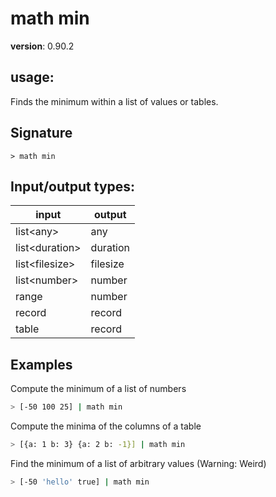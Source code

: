 # math min

**version**: 0.90.2

## **usage**:

Finds the minimum within a list of values or tables.

## Signature

`> math min `

## Input/output types:

| input            | output   |
| ---------------- | -------- |
| list\<any\>      | any      |
| list\<duration\> | duration |
| list\<filesize\> | filesize |
| list\<number\>   | number   |
| range            | number   |
| record           | record   |
| table            | record   |

## Examples

Compute the minimum of a list of numbers

```bash
> [-50 100 25] | math min
```

Compute the minima of the columns of a table

```bash
> [{a: 1 b: 3} {a: 2 b: -1}] | math min
```

Find the minimum of a list of arbitrary values (Warning: Weird)

```bash
> [-50 'hello' true] | math min
```
